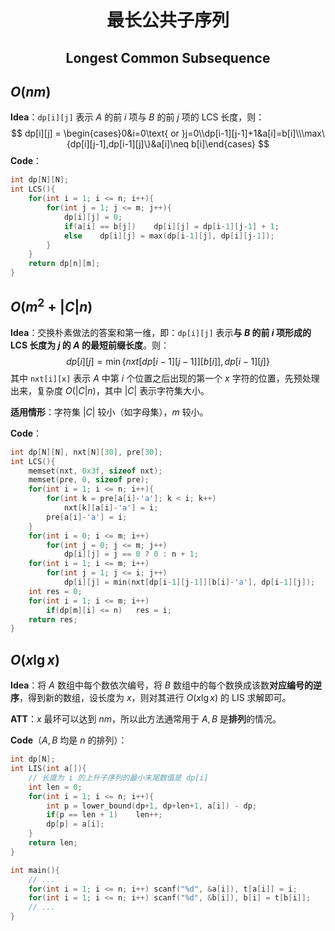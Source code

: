 <h1 style="text-align: center"> 最长公共子序列 </h1>

<h2 style="text-align: center"> Longest Common Subsequence </h2>



## $O(nm)$

**Idea**：`dp[i][j]` 表示 $A$ 的前 $i$ 项与 $B$ 的前 $j$ 项的 $\text{LCS}$ 长度，则：
$$
dp[i][j] = \begin{cases}0&i=0\text{ or }j=0\\dp[i-1][j-1]+1&a[i]=b[i]\\\max\{dp[i][j-1],dp[i-1][j]\}&a[i]\neq b[i]\end{cases}
$$
**Code**：

```cpp
int dp[N][N];
int LCS(){
	for(int i = 1; i <= n; i++){
		for(int j = 1; j <= m; j++){
			dp[i][j] = 0;
			if(a[i] == b[j])	dp[i][j] = dp[i-1][j-1] + 1;
			else	dp[i][j] = max(dp[i-1][j], dp[i][j-1]);
		}
	}
	return dp[n][m];
}
```



## $O(m^2+|C|n)$

**Idea**：交换朴素做法的答案和第一维，即：`dp[i][j]` 表示**与 $B$ 的前 $i$ 项形成的 $\text{LCS}$ 长度为 $j$ 的 $A$ 的最短前缀长度**。则：
$$
dp[i][j]=\min\{nxt[dp[i-1][j-1]][b[i]], dp[i-1][j]\}
$$
其中 `nxt[i][x]` 表示 $A$ 中第 $i$ 个位置之后出现的第一个 $x$ 字符的位置，先预处理出来，复杂度 $O(|C|n)$，其中 $|C|$ 表示字符集大小。

**适用情形**：字符集 $|C|$ 较小（如字母集），$m$ 较小。

**Code**：

```cpp
int dp[N][N], nxt[N][30], pre[30];
int LCS(){
	memset(nxt, 0x3f, sizeof nxt);
	memset(pre, 0, sizeof pre);
	for(int i = 1; i <= n; i++){
		for(int k = pre[a[i]-'a']; k < i; k++)
			nxt[k][a[i]-'a'] = i;
		pre[a[i]-'a'] = i;
	}
	for(int i = 0; i <= m; i++)
		for(int j = 0; j <= m; j++)
			dp[i][j] = j == 0 ? 0 : n + 1;
	for(int i = 1; i <= m; i++)
		for(int j = 1; j <= i; j++)
			dp[i][j] = min(nxt[dp[i-1][j-1]][b[i]-'a'], dp[i-1][j]);
	int res = 0;
	for(int i = 1; i <= m; i++)
		if(dp[m][i] <= n)	res = i;
	return res;
}
```



## $O(x\lg x)$

**Idea**：将 $A$ 数组中每个数依次编号，将 $B$ 数组中的每个数换成该数**对应编号的逆序**，得到新的数组，设长度为 $x$，则对其进行 $O(x\lg x)$ 的 $\text{LIS}$ 求解即可。

**ATT**：$x$ 最坏可以达到 $nm$，所以此方法通常用于 $A,B$ 是**排列**的情况。

**Code**（$A,B$ 均是 $n$ 的排列）：

```cpp
int dp[N];
int LIS(int a[]){
	// 长度为 i 的上升子序列的最小末尾数值是 dp[i]
	int len = 0;
	for(int i = 1; i <= n; i++){
		int p = lower_bound(dp+1, dp+len+1, a[i]) - dp;
		if(p == len + 1)	len++;
		dp[p] = a[i];
	}
	return len;
}

int main(){
    // ...
    for(int i = 1; i <= n; i++)	scanf("%d", &a[i]), t[a[i]] = i;
	for(int i = 1; i <= n; i++)	scanf("%d", &b[i]), b[i] = t[b[i]];
    // ...
}
```


